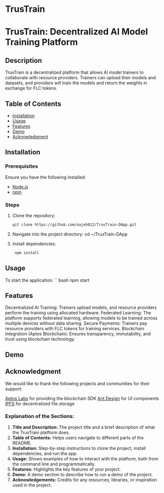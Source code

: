 # TrusTrain
# TrusTrain: Decentralized AI Model Training Platform
## Description
TrusTrain is a decentralized platform that allows AI model trainers to collaborate with resource providers. Trainers can upload their models and datasets, and providers will train the models and return the weights in exchange for FLC tokens.
## Table of Contents
- [Installation](#installation)
- [Usage](#usage)
- [Features](#features)
- [Demo](#demp)
- [Acknowledgment](#acknowledgment)

## Installation
### Prerequisites

Ensure you have the following installed:
- [Node.js](https://nodejs.org/)
- [npm](https://www.npmjs.com/)

### Steps
1. Clone the repository:
   ```bash
   git clone https://github.com/najeh012/TrusTrain-DApp.git

2. Navigate into the project directory:
   cd ~/TrusTrain-DApp 
   
3. Install dependencies:
   ```bash
    npm install
## Usage
To start the application:
    ```bash
     npm start
## Features
Decentralized AI Training: Trainers upload models, and resource providers perform the training using allocated hardware.
Federated Learning: The platform supports federated learning, allowing models to be trained across multiple devices without data sharing.
Secure Payments: Trainers pay resource providers with FLC tokens for training services.
Blockchain Integration (Aptos Blockchain): Ensures transparency, immutability, and trust using blockchain technology.
## Demo 

## Acknowledgment
   We would like to thank the following projects and communities for their support:

[Aptos Labs](https://aptoslabs.com/) for providing the blockchain SDK
[Ant Design](https://ant.design/) for UI components
[IPFS](https://ipfs.tech/) for decentralized file storage
### Explanation of the Sections:
1. **Title and Description:** The project title and a brief description of what the TrusTrain platform does.
2. **Table of Contents:** Helps users navigate to different parts of the README.
3. **Installation:** Step-by-step instructions to clone the project, install dependencies, and run the app.
4. **Usage:** Shows examples of how to interact with the platform, both from the command line and programmatically.
5. **Features:** Highlights the key features of your project.
6. **Demo:** A demo section to describe how to run a demo of the project.
7. **Acknowledgements:** Credits for any resources, libraries, or inspiration used in the project.
